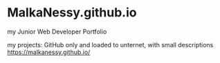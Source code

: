 # MalkaNessy.github.io
my Junior Web Developer Portfolio

my projects: GitHub only and loaded to unternet, with small descriptions  https://malkanessy.github.io/

